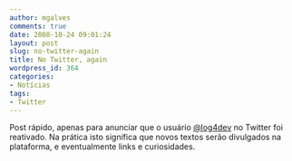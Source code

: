 ```yaml
---
author: mgalves
comments: true
date: 2008-10-24 09:01:24
layout: post
slug: no-twitter-again
title: No Twitter, again
wordpress_id: 364
categories:
- Notícias
tags:
- Twitter
---
```


Post rápido, apenas para anunciar que o usuário [@log4dev](http://twitter.com/log4dev) no Twitter foi reativado. Na prática isto significa que novos textos serão divulgados na plataforma, e eventualmente links e curiosidades.
